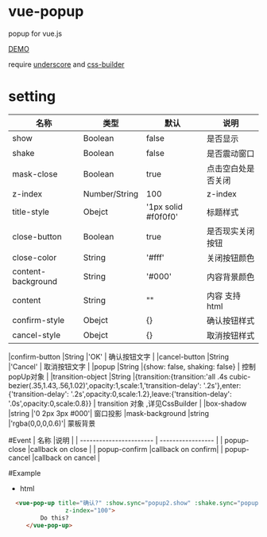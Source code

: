 # vue-popup
popup for vue.js

[DEMO](http://htmlpreview.github.io/?https://github.com/johnnyGoo/vue-popup/blob/master/index.html)

require [underscore](https://github.com/jashkenas/underscore) and [css-builder](https://github.com/johnnyGoo/css-builder)

# setting
| 名称                    |类型               |默认       | 说明                                     |
| ----------------------- | ----------------- | -------- | ---------------------------------------- |
| show                    |Boolean            |false      | 是否显示|
| shake                   |Boolean            |false      | 是否震动窗口|
|mask-close               |Boolean            |true      | 点击空白处是否关闭                                        |
|z-index                  |Number/String      |100       | z-index                                  |
|title-style              |Obejct             |'1px solid #f0f0f0'|  标题样式                                       |
|close-button             |Boolean            |true      | 是否现实关闭按钮                           |
|close-color              |String             |'#fff'    | 关闭按钮颜色                              |
|content-background       |String             |'#000'    | 内容背景颜色                              |
|content                  |String             |""        | 内容 支持html                              |
|confirm-style           |Obejct             |{}       | 确认按钮样式                                        |
|cancel-style            |Obejct             |{}       | 取消按钮样式                                        |

|confirm-button           |String             |'OK'       | 确认按钮文字                                        |
|cancel-button            |String             |'Cancel'       | 取消按钮文字                                        |
|popup                    |String             |{show: false, shaking: false}       |  控制popUp对象                                        |
|transition-object        |String             |{transition:{transition:'all .4s cubic-bezier(.35,1.43,.56,1.02)',opacity:1,scale:1,'transition-delay': '.2s'},enter:{'transition-delay': '.2s',opacity:0,scale:1.2},leave:{'transition-delay': '.0s',opacity:0,scale:0.8}}       | transition 对象 ,详见CssBuilder                                      |
|box-shadow               |string             |'0 2px 3px #000'| 窗口投影
|mask-background          |string             |'rgba(0,0,0,0.6)'| 蒙板背景





#Event
| 名称                    |说明                |
| ----------------------- | ----------------- |
| popup-close             |callback on close  |
| popup-confirm           |callback on confirm|
| popup-cancel            |callback on cancel |


#Example
* html
```html
  <vue-pop-up title="确认?" :show.sync="popup2.show" :shake.sync="popup2.shake"  @popup-close="close" @popup-cancel="cancel"  @popup-confirm="confirm" z-index="10000"
                z-index="100">
         Do this?
     </vue-pop-up>
```


